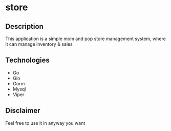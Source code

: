 # store

## Description

This application is a simple mom and pop store management system, where it can manage inventory & sales

## Technologies

- Go
- Gin
- Gorm
- Mysql
- Viper

## Disclaimer

Feel free to use it in anyway you want
